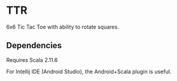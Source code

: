 # TTR

6x6 Tic Tac Toe with ability to rotate squares.

## Dependencies
Requires Scala 2.11.6

For Intellij IDE (Android Studio), the Android+Scala plugin is useful.
